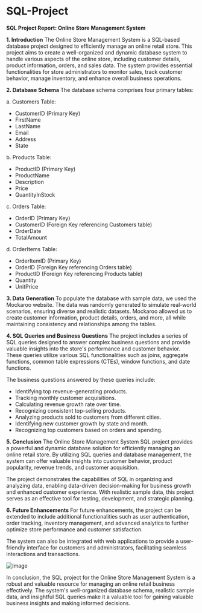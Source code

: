 # SQL-Project

**SQL Project Report: Online Store Management System**

**1. Introduction**
The Online Store Management System is a SQL-based database project designed to efficiently manage an online retail store. This project aims to create a well-organized and dynamic database system to handle various aspects of the online store, including customer details, product information, orders, and sales data. The system provides essential functionalities for store administrators to monitor sales, track customer behavior, manage inventory, and enhance overall business operations.

**2. Database Schema**
The database schema comprises four primary tables:

a. Customers Table:
   - CustomerID (Primary Key)
   - FirstName
   - LastName
   - Email
   - Address
   - State

b. Products Table:
   - ProductID (Primary Key)
   - ProductName
   - Description
   - Price
   - QuantityInStock

c. Orders Table:
   - OrderID (Primary Key)
   - CustomerID (Foreign Key referencing Customers table)
   - OrderDate
   - TotalAmount

d. OrderItems Table:
   - OrderItemID (Primary Key)
   - OrderID (Foreign Key referencing Orders table)
   - ProductID (Foreign Key referencing Products table)
   - Quantity
   - UnitPrice

**3. Data Generation**
To populate the database with sample data, we used the Mockaroo website. The data was randomly generated to simulate real-world scenarios, ensuring diverse and realistic datasets. Mockaroo allowed us to create customer information, product details, orders, and more, all while maintaining consistency and relationships among the tables.

**4. SQL Queries and Business Questions**
The project includes a series of SQL queries designed to answer complex business questions and provide valuable insights into the store's performance and customer behavior. These queries utilize various SQL functionalities such as joins, aggregate functions, common table expressions (CTEs), window functions, and date functions.

The business questions answered by these queries include:
- Identifying top revenue-generating products.
- Tracking monthly customer acquisitions.
- Calculating revenue growth rate over time.
- Recognizing consistent top-selling products.
- Analyzing products sold to customers from different cities.
- Identifying new customer growth by state and month.
- Recognizing top customers based on orders and spending.

**5. Conclusion**
The Online Store Management System SQL project provides a powerful and dynamic database solution for efficiently managing an online retail store. By utilizing SQL queries and database management, the system can offer valuable insights into customer behavior, product popularity, revenue trends, and customer acquisition.

The project demonstrates the capabilities of SQL in organizing and analyzing data, enabling data-driven decision-making for business growth and enhanced customer experience. With realistic sample data, this project serves as an effective tool for testing, development, and strategic planning.

**6. Future Enhancements**
For future enhancements, the project can be extended to include additional functionalities such as user authentication, order tracking, inventory management, and advanced analytics to further optimize store performance and customer satisfaction.

The system can also be integrated with web applications to provide a user-friendly interface for customers and administrators, facilitating seamless interactions and transactions.

![image](https://github.com/Deekshith-DL/SQL-Project/assets/124920286/ed0ec549-6a0c-48c9-8847-3d0304c679a4)


In conclusion, the SQL project for the Online Store Management System is a robust and valuable resource for managing an online retail business effectively. The system's well-organized database schema, realistic sample data, and insightful SQL queries make it a valuable tool for gaining valuable business insights and making informed decisions.
